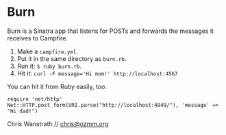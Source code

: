 Burn
====

Burn is a Sinatra app that listens for POSTs and forwards the messages it
receives to Campfire.

1. Make a `campfire.yml`. 
2. Put it in the same directory as `burn.rb`. 
3. Run it: `$ ruby burn.rb`. 
4. Hit it: `curl -F message='Hi mom!' http://localhost:4567`

You can hit it from Ruby easily, too:

    require 'net/http'
    Net::HTTP.post_form(URI.parse("http://localhost:4949/"), 'message' => "Hi dad!")

Chris Wanstrath // chris@ozmm.org
